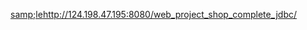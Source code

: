 [samp;le](http://124.198.47.195:8080/web_project_shop_complete_jdbc/)http://124.198.47.195:8080/web_project_shop_complete_jdbc/

